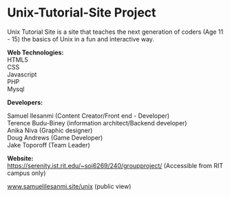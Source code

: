 # Unix-Tutorial-Site Project
Unix Tutorial Site is a site that teaches the next generation of coders (Age 11 - 15) the basics of Unix in a fun and interactive way.

<b>Web Technologies:</b></br>
HTML5</br>
CSS</br>
Javascript</br>
PHP</br>
Mysql</br>

<b>Developers:</b></br>

Samuel Ilesanmi (Content Creator/Front end - Developer)</br>
Terence Budu-Biney (information architect/Backend developer)</br>
Anika Niva (Graphic designer)</br>
Doug Andrews (Game Developer)</br>
Jake Toporoff (Team Leader)</br>


<b>Website:</b></br>
https://serenity.ist.rit.edu/~soi6269/240/groupproject/ (Accessible from RIT campus only)

www.samuelilesanmi.site/unix (public view)
